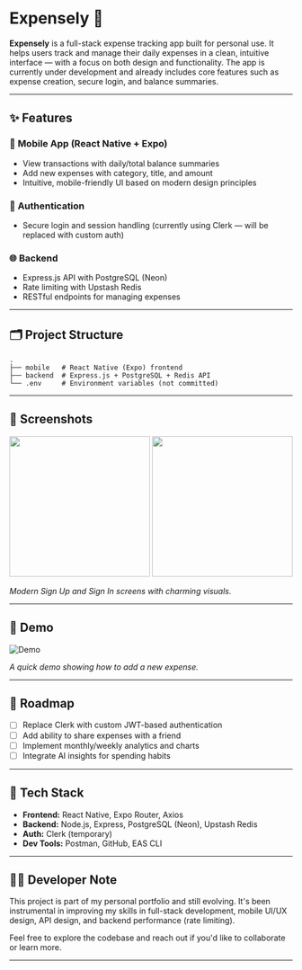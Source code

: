 # Expensely 💸

**Expensely** is a full-stack expense tracking app built for personal use. It helps users track and manage their daily expenses in a clean, intuitive interface — with a focus on both design and functionality. The app is currently under development and already includes core features such as expense creation, secure login, and balance summaries.

---

## ✨ Features

### 📱 **Mobile App** (React Native + Expo)
- View transactions with daily/total balance summaries
- Add new expenses with category, title, and amount
- Intuitive, mobile-friendly UI based on modern design principles

### 🔐 **Authentication**
- Secure login and session handling (currently using Clerk — will be replaced with custom auth)

### 🌐 **Backend**
- Express.js API with PostgreSQL (Neon)
- Rate limiting with Upstash Redis
- RESTful endpoints for managing expenses

---

## 🗂 Project Structure

```
.
├── mobile   # React Native (Expo) frontend
├── backend  # Express.js + PostgreSQL + Redis API
└── .env     # Environment variables (not committed)
```

---

## 📸 Screenshots

<img src="https://github.com/user-attachments/assets/737cc94d-9bd3-4063-bcb1-ae797834851d" width="250" />
<img src="https://github.com/user-attachments/assets/0778f26e-65b3-40ab-9764-5caeba5da91b" width="250" />

*Modern Sign Up and Sign In screens with charming visuals.*

---

## 🎥 Demo

![Demo](https://github.com/user-attachments/assets/d8374e37-4afe-4ee4-b3fa-1bd89e74b860)

*A quick demo showing how to add a new expense.*

---

## 🚧 Roadmap

- [ ] Replace Clerk with custom JWT-based authentication
- [ ] Add ability to share expenses with a friend
- [ ] Implement monthly/weekly analytics and charts
- [ ] Integrate AI insights for spending habits

---

## 🧪 Tech Stack

- **Frontend:** React Native, Expo Router, Axios
- **Backend:** Node.js, Express, PostgreSQL (Neon), Upstash Redis
- **Auth:** Clerk (temporary)
- **Dev Tools:** Postman, GitHub, EAS CLI

---

## 👨‍💻 Developer Note

This project is part of my personal portfolio and still evolving. It's been instrumental in improving my skills in full-stack development, mobile UI/UX design, API design, and backend performance (rate limiting).

Feel free to explore the codebase and reach out if you'd like to collaborate or learn more.

---
